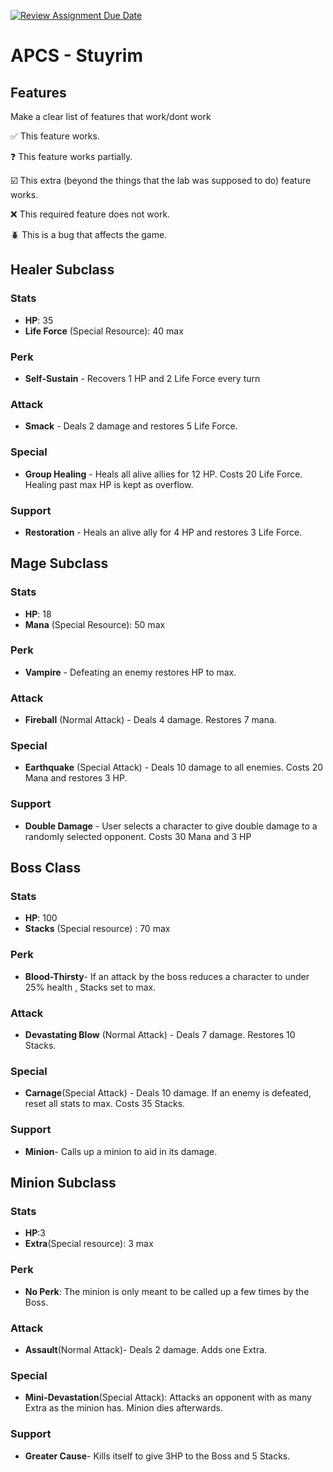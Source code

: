 [![Review Assignment Due Date](https://classroom.github.com/assets/deadline-readme-button-22041afd0340ce965d47ae6ef1cefeee28c7c493a6346c4f15d667ab976d596c.svg)](https://classroom.github.com/a/KprAwj1n)
# APCS - Stuyrim

## Features

Make a clear list of features that work/dont work

:white_check_mark: This feature works.

:question: This feature works partially.

:ballot_box_with_check: This extra (beyond the things that the lab was supposed to do) feature works.

:x: This required feature does not work.

:beetle: This is a bug that affects the game.


## Healer Subclass
### Stats
- **HP**: 35
- **Life Force** (Special Resource): 40 max
### Perk
- **Self-Sustain** - Recovers 1 HP and 2 Life Force every turn
### Attack
- **Smack** - Deals 2 damage and restores 5 Life Force.
### Special
- **Group Healing** - Heals all alive allies for 12 HP. Costs 20 Life Force. Healing past max HP is kept as overflow.
### Support
- **Restoration** - Heals an alive ally for 4 HP and restores 3 Life Force.


## Mage Subclass
### Stats
- **HP**: 18
- **Mana** (Special Resource): 50 max
### Perk
- **Vampire** - Defeating an enemy restores HP to max.
### Attack
- **Fireball** (Normal Attack) - Deals 4 damage. Restores 7 mana.
### Special
- **Earthquake** (Special Attack) - Deals 10 damage to all enemies. Costs 20 Mana and restores 3 HP.
### Support
- **Double Damage** - User selects a character to give double damage to a randomly selected opponent. Costs 30 Mana and 3 HP

## Boss Class
### Stats
- **HP**: 100
- **Stacks** (Special resource) : 70 max
### Perk
- **Blood-Thirsty**- If an attack by the boss reduces a character to under 25% health , Stacks set to max.
### Attack
- **Devastating Blow** (Normal Attack) - Deals 7 damage. Restores 10 Stacks.
### Special
- **Carnage**(Special Attack) - Deals 10 damage. If an enemy is defeated, reset all stats to max. Costs 35 Stacks.
### Support
- **Minion**- Calls up a minion to aid in its damage.

## Minion Subclass
### Stats
- **HP**:3
- **Extra**(Special resource): 3 max
### Perk
- **No Perk**: The minion is only meant to be called up a few times by the Boss.
### Attack
- **Assault**(Normal Attack)- Deals 2 damage. Adds one Extra.
### Special
- **Mini-Devastation**(Special Attack): Attacks an opponent with as many Extra as the minion has. Minion dies afterwards.
### Support
- **Greater Cause**- Kills itself to give 3HP to the Boss and 5 Stacks.
